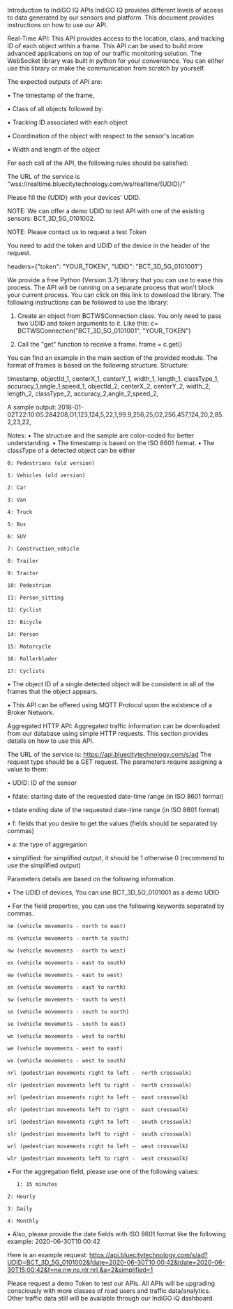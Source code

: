 Introduction to IndiGO IQ APIs
IndiGO IQ provides different levels of access to data generated by our sensors and platform. 
This document provides instructions on how to use our API. 

Real-Time API:
This API provides access to the location, class, and tracking ID of each object within a frame. This API can be used to build more advanced applications on top of our traffic monitoring solution. 
The WebSocket library was built in python for your convenience. You can either use this library or make the communication from scratch by yourself. 

The expected outputs of API are:

•	The timestamp of the frame,

•	Class of all objects followed by:

•	Tracking ID associated with each object

•	Coordination of the object with respect to the sensor's location

•	Width and length of the object

For each call of the API, the following rules should be satisfied:

The URL of the service is "wss://realtime.bluecitytechnology.com/ws/realtime/{UDID}/"

Please fill the {UDID} with your devices' UDID. 

NOTE: We can offer a demo UDID to test API with one of the existing sensors: BCT_3D_5G_0101002. 

NOTE: Please contact us to request a test Token

You need to add the token and UDID of the device in the header of the request. 

headers={"token": "YOUR_TOKEN", "UDID": "BCT_3D_5G_0101001"} 

We provide a free Python (Version 3.7) library that you can use to ease this process. The API will be running on a separate process that won't block your current process. You can click on this link to download the library. The following instructions can be followed to use the library:

1.	Create an object from BCTWSConnection class. You only need to pass two UDID and token arguments to it. Like this: 
 c= BCTWSConnection("BCT_3D_5G_0101001", "YOUR_TOKEN")
 
2.	Call the "get" function to receive a frame.  frame = c.get()

You can find an example in the main section of the provided module. The format of frames is based on the following structure.
Structure:

timestamp, objectId_1, centerX_1, centerY_1, width_1, length_1, classType_1, accuracy_1,angle_1,speed_1, objectId_2, centerX_2, centerY_2, width_2, length_2, classType_2, accuracy_2,angle_2,speed_2,<End of the frame token>

A sample output: 
2018-01-02T22:10:05.284208,O1,123,124,5,22,1,99.9,256,25,O2,256,457,124,20,2,85.2,23,22,<EOF>

Notes:
•	The structure and the sample are color-coded for better understanding. 
•	The timestamp is based on the ISO 8601 format.
•	The classType of a detected object can be either

	0: Pedestrians (old version)
  
	1: Vehicles (old version)
  
	2: Car
  
	3: Van
  
	4: Truck
  
	5: Bus
  
	6: SUV
  
	7: Construction_vehicle
  
	8: Trailer
  
	9: Tractor
  
	10: Pedestrian
  
	11: Person_sitting
  
	12: Cyclist
  
	13: Bicycle
  
	14: Person
  
	15: Motorcycle
  
	16: Rollerblader
  
	17: Cyclists
  
•	The object ID of a single detected object will be consistent in all of the frames that the object appears.

•	This API can be offered using MQTT Protocol upon the existence of a Broker Network. 

Aggregated HTTP API:
Aggregated traffic information can be downloaded from our database using simple HTTP requests. This section provides details on how to use this API. 

The URL of the service is: https://api.bluecitytechnology.com/s/ad
The request type should be a GET request.
The parameters require assigning a value to them:

•	UDID: ID of the sensor

•	fdate: starting date of the requested date-time range (in ISO 8601 format)

•	tdate ending  date of the requested date-time range (in ISO 8601 format) 

•	f: fields that you desire to get the values (fields should be separated by commas)

•	a: the type of aggregation 

•	simplified: for simplified output, it should be 1 otherwise 0 (recommend to use the simplified output)

Parameters details are based on the following information.

•	The UDID of devices, You can use BCT_3D_5G_0101001 as a demo UDID

•	For the field properties, you can use the following keywords separated by commas.

	ne (vehicle movements - north to east)
  
	ns (vehicle movements - north to south)
  
	nw (vehicle movements - north to west)
  
	es (vehicle movements - east to south)
  
	ew (vehicle movements - east to west)
  
	en (vehicle movements - east to north)
  
	sw (vehicle movements - south to west)
  
	sn (vehicle movements - south to north)
  
	se (vehicle movements - south to east)
  
	wn (vehicle movements - west to north)
  
	we (vehicle movements - west to east)
  
	ws (vehicle movements - west to south)
  
	nrl (pedestrian movements right to left -  north crosswalk)
  
	nlr (pedestrian movements left to right -  north crosswalk)
  
	erl (pedestrian movements right to left -  east crosswalk)
  
	elr (pedestrian movements left to right -  east crosswalk)
  
	srl (pedestrian movements right to left -  south crosswalk)
  
	slr (pedestrian movements left to right -  south crosswalk)
  
	wrl (pedestrian movements right to left -  west crosswalk)
  
	wlr (pedestrian movements left to right -  west crosswalk)
  
•	For the aggregation field, please use one of the following values:
	
       1: 15 minutes
  
	2: Hourly
  
	3: Daily
  
	4: Monthly
  
•	Also, please provide the date fields with ISO 8601 format like the following example:
2020-06-30T10:00:42

Here is an example request:
https://api.bluecitytechnology.com/s/ad?UDID=BCT_3D_5G_0101002&fdate=2020-06-30T10:00:42&tdate=2020-06-30T15:00:42&f=ne,nw,ns,nlr,nrl,&a=2&simplified=1

Please request a demo Token to test our APIs.
All APIs will be upgrading consciously with more classes of road users and traffic data/analytics. 
Other traffic data still will be available through our IndiGO iQ dashboard.
